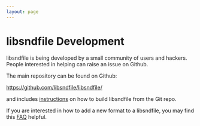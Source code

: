 ```yaml
---
layout: page
---
```


# libsndfile Development

libsndfile is being developed by a small community of users and hackers. People
interested in helping can raise an issue on Github.

The main repository can be found on Github:

<https://github.com/libsndfile/libsndfile/>

and includes [instructions](https://github.com/libsndfile/libsndfile/blob/master/README.md)
on how to build libsndfile from the Git repo.

If you are interested in how to add a new format to a libsndfile, you may find
this [FAQ](new_file_type_howto.md) helpful.
